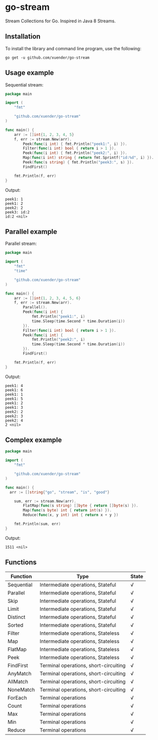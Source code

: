# go-stream
Stream Collections for Go. Inspired in Java 8 Streams.

## Installation
To install the library and command line program, use the following:
```shell
go get -u github.com/xuender/go-stream
```

## Usage example
Sequential stream:
```go
package main

import (
	"fmt"

	"github.com/xuender/go-stream"
)

func main() {
	arr := []int{1, 2, 3, 4, 5}
	f, err := stream.New(arr).
		Peek(func(i int) { fmt.Println("peek1:", i) }).
		Filter(func(i int) bool { return i > 1 }).
		Peek(func(i int) { fmt.Println("peek2:", i) }).
		Map(func(i int) string { return fmt.Sprintf("id:%d", i) }).
		Peek(func(s string) { fmt.Println("peek3:", s) }).
		FindFirst()

	fmt.Println(f, err)
}
```
Output:
```
peek1: 1
peek1: 2
peek2: 2
peek3: id:2
id:2 <nil>
```

## Parallel example
Parallel stream:
```go
package main

import (
	"fmt"
	"time"

	"github.com/xuender/go-stream"
)

func main() {
	arr := []int{1, 2, 3, 4, 5, 6}
	f, err := stream.New(arr).
		Parallel().
		Peek(func(i int) {
			fmt.Println("peek1:", i)
			time.Sleep(time.Second * time.Duration(i))
		}).
		Filter(func(i int) bool { return i > 1 }).
		Peek(func(i int) {
			fmt.Println("peek2:", i)
			time.Sleep(time.Second * time.Duration(i))
		}).
		FindFirst()

	fmt.Println(f, err)
}
```
Output:
```
peek1: 4
peek1: 6
peek1: 1
peek1: 5
peek1: 2
peek1: 3
peek2: 2
peek2: 3
peek2: 4
2 <nil>
```

## Complex example
```go
package main

import (
	"fmt"

	"github.com/xuender/go-stream"
)

func main() {
  arr := []string{"go", "stream", "is", "good"}

	sum, err := stream.New(arr).
		FlatMap(func(s string) []byte { return []byte(s) }).
		Map(func(s byte) int { return int(s) }).
		Reduce(func(x, y int) int { return x + y })

	fmt.Println(sum, err)
}
```
Output:
```
1511 <nil>
```

## Functions
| Function | Type | State |
| - | - | - |
| Sequential | Intermediate operations, Stateful | √ |
| Parallel | Intermediate operations, Stateful | √ |
| Skip | Intermediate operations, Stateful | √ |
| Limit | Intermediate operations, Stateful | √ |
| Distinct | Intermediate operations, Stateful | √ |
| Sorted | Intermediate operations, Stateful | √ |
| Filter | Intermediate operations, Stateless | √ |
| Map | Intermediate operations, Stateless | √ |
| FlatMap | Intermediate operations, Stateless | √ |
| Peek | Intermediate operations, Stateless | √ |
| FindFirst | Terminal operations, short-circuiting | √ |
| AnyMatch | Terminal operations, short-circuiting | √ |
| AllMatch | Terminal operations, short-circuiting | √ |
| NoneMatch | Terminal operations, short-circuiting | √ |
| ForEach | Terminal operations | √ |
| Count | Terminal operations | √ |
| Max | Terminal operations | √ |
| Min | Terminal operations | √ |
| Reduce | Terminal operations | √ |
